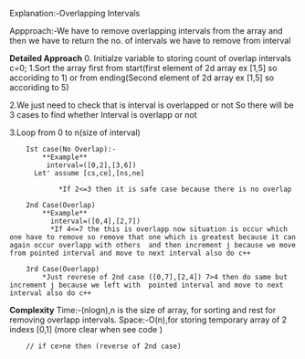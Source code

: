 Explanation:-Overlapping Intervals

Appproach:-We have to remove overlapping intervals from the array and then we have to return the no. of intervals we have to remove from interval

**Detailed Approach**
0. Initialze variable to storing count of overlap intervals c=0;
1.Sort the array first from start(first element of 2d array ex [1,5] so accoriding to 1) or from ending(Second element of 2d array ex [1,5] so accoriding to 5)

2.We just need to check that is interval is overlapped or not So there will be 3 cases to find whether Interval is overlapp or not

3.Loop from 0 to n(size of interval)
    

        Ist case(No Overlap):-
            **Example**
             interval=([0,2],[3,6]) 
          Let' assume [cs,ce],[ns,ne]

                *If 2<=3 then it is safe case because there is no overlap

        2nd Case(Overlap)
            **Example**
              interval=([0,4],[2,7]) 
              *If 4<=7 the this is overlapp now situation is occur which one have to remove so remove that one which is greatest because it can again occur overlapp with others  and then increment j because we move from pointed interval and move to next interval also do c++

        3rd Case(Overlapp)
            *Just revrese of 2nd case ([0,7],[2,4]) 7>4 then do same but increment j because we left with  pointed interval and move to next interval also do c++ 

         
**Complexity**
Time:-(nlogn),n is the size of array, for sorting and rest for removing overlapp intervals.
Space:-O(n),for storing temporary array of 2 indexs [0,1] (more clear when see code )

        // if ce>ne then (reverse of 2nd case)